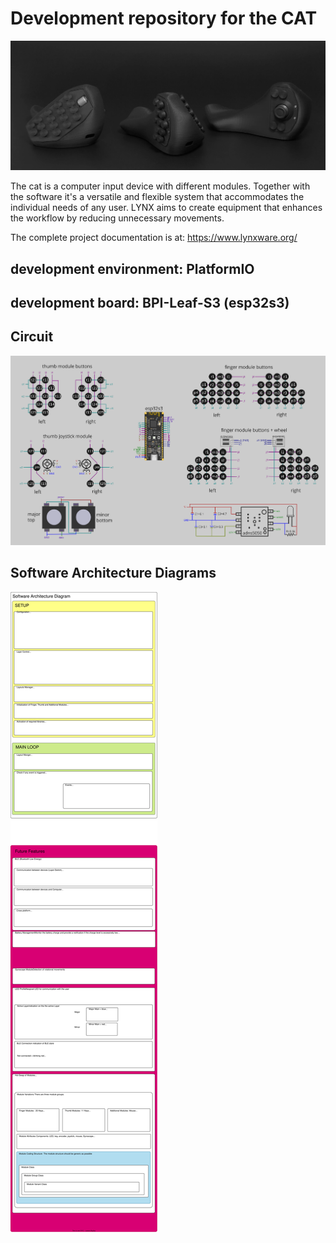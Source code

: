 # Development repository for the CAT

![Alt Text](readme/setup.webp)

The cat is a computer input device with different modules. Together with the software it's a versatile and flexible system that accommodates the individual needs of any user. LYNX aims to create equipment that enhances the workflow by reducing unnecessary movements.

The complete project documentation is at: https://www.lynxware.org/

## development environment: PlatformIO
## development board: BPI-Leaf-S3 (esp32s3)



## Circuit
![Alt Text](readme/circuit.webp)



## Software Architecture Diagrams
![Alt Text](readme/SAD.svg)


